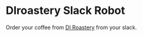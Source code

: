 # DIroastery Slack Robot

Order your coffee from [DI Roastery](https://diroastery.sk) from your slack.